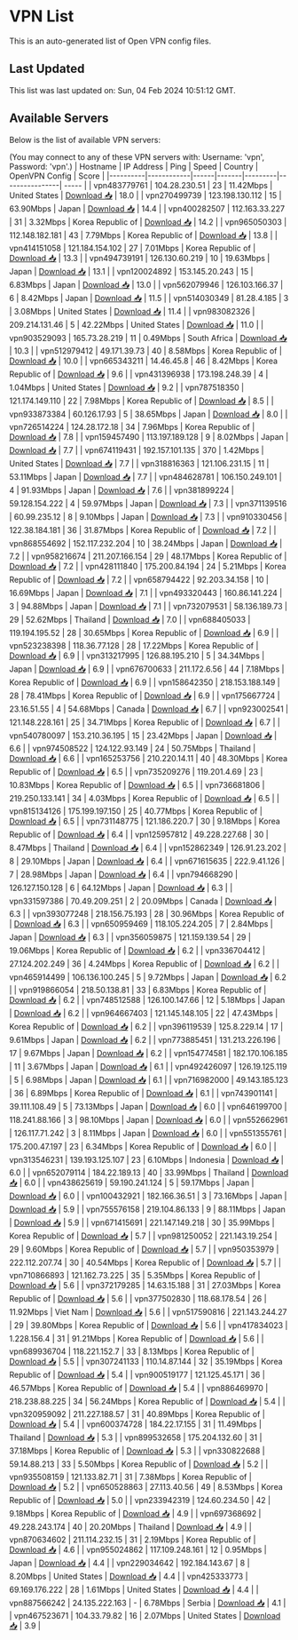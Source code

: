 # VPN List

This is an auto-generated list of Open VPN config files.

## Last Updated

This list was last updated on: Sun, 04 Feb 2024 10:51:12 GMT.

## Available Servers

Below is the list of available VPN servers:

(You may connect to any of these VPN servers with: Username: 'vpn', Password: 'vpn'.)
| Hostname | IP Address | Ping | Speed | Country | OpenVPN Config | Score |
|----------|------------|------|-------|---------|----------------| ----- |
| vpn483779761 | 104.28.230.51 | 23 | 11.42Mbps | United States | [Download 📥](./configs/server_0_US.ovpn) | 18.0 |
| vpn270499739 | 123.198.130.112 | 15 | 63.90Mbps | Japan | [Download 📥](./configs/server_1_JP.ovpn) | 14.4 |
| vpn400282507 | 112.163.33.227 | 31 | 3.32Mbps | Korea Republic of | [Download 📥](./configs/server_2_KR.ovpn) | 14.2 |
| vpn965050303 | 112.148.182.181 | 43 | 7.79Mbps | Korea Republic of | [Download 📥](./configs/server_3_KR.ovpn) | 13.8 |
| vpn414151058 | 121.184.154.102 | 27 | 7.01Mbps | Korea Republic of | [Download 📥](./configs/server_4_KR.ovpn) | 13.3 |
| vpn494739191 | 126.130.60.219 | 10 | 19.63Mbps | Japan | [Download 📥](./configs/server_5_JP.ovpn) | 13.1 |
| vpn120024892 | 153.145.20.243 | 15 | 6.83Mbps | Japan | [Download 📥](./configs/server_6_JP.ovpn) | 13.0 |
| vpn562079946 | 126.103.166.37 | 6 | 8.42Mbps | Japan | [Download 📥](./configs/server_7_JP.ovpn) | 11.5 |
| vpn514030349 | 81.28.4.185 | 3 | 3.08Mbps | United States | [Download 📥](./configs/server_8_US.ovpn) | 11.4 |
| vpn983082326 | 209.214.131.46 | 5 | 42.22Mbps | United States | [Download 📥](./configs/server_9_US.ovpn) | 11.0 |
| vpn903529093 | 165.73.28.219 | 11 | 0.49Mbps | South Africa | [Download 📥](./configs/server_10_ZA.ovpn) | 10.3 |
| vpn512979412 | 49.171.39.73 | 40 | 8.58Mbps | Korea Republic of | [Download 📥](./configs/server_11_KR.ovpn) | 10.0 |
| vpn665343211 | 14.46.45.8 | 46 | 8.42Mbps | Korea Republic of | [Download 📥](./configs/server_12_KR.ovpn) | 9.6 |
| vpn431396938 | 173.198.248.39 | 4 | 1.04Mbps | United States | [Download 📥](./configs/server_13_US.ovpn) | 9.2 |
| vpn787518350 | 121.174.149.110 | 22 | 7.98Mbps | Korea Republic of | [Download 📥](./configs/server_14_KR.ovpn) | 8.5 |
| vpn933873384 | 60.126.17.93 | 5 | 38.65Mbps | Japan | [Download 📥](./configs/server_15_JP.ovpn) | 8.0 |
| vpn726514224 | 124.28.172.18 | 34 | 7.96Mbps | Korea Republic of | [Download 📥](./configs/server_16_KR.ovpn) | 7.8 |
| vpn159457490 | 113.197.189.128 | 9 | 8.02Mbps | Japan | [Download 📥](./configs/server_17_JP.ovpn) | 7.7 |
| vpn674119431 | 192.157.101.135 | 370 | 1.42Mbps | United States | [Download 📥](./configs/server_18_US.ovpn) | 7.7 |
| vpn318816363 | 121.106.231.15 | 11 | 53.11Mbps | Japan | [Download 📥](./configs/server_19_JP.ovpn) | 7.7 |
| vpn484628781 | 106.150.249.101 | 4 | 91.93Mbps | Japan | [Download 📥](./configs/server_20_JP.ovpn) | 7.6 |
| vpn381899224 | 59.128.154.222 | 4 | 59.97Mbps | Japan | [Download 📥](./configs/server_21_JP.ovpn) | 7.3 |
| vpn371139516 | 60.99.235.12 | 8 | 9.10Mbps | Japan | [Download 📥](./configs/server_22_JP.ovpn) | 7.3 |
| vpn910330456 | 122.38.184.181 | 36 | 31.87Mbps | Korea Republic of | [Download 📥](./configs/server_23_KR.ovpn) | 7.2 |
| vpn868554692 | 152.117.232.204 | 10 | 38.24Mbps | Japan | [Download 📥](./configs/server_24_JP.ovpn) | 7.2 |
| vpn958216674 | 211.207.166.154 | 29 | 48.17Mbps | Korea Republic of | [Download 📥](./configs/server_25_KR.ovpn) | 7.2 |
| vpn428111840 | 175.200.84.194 | 24 | 5.21Mbps | Korea Republic of | [Download 📥](./configs/server_26_KR.ovpn) | 7.2 |
| vpn658794422 | 92.203.34.158 | 10 | 16.69Mbps | Japan | [Download 📥](./configs/server_27_JP.ovpn) | 7.1 |
| vpn493320443 | 160.86.141.224 | 3 | 94.88Mbps | Japan | [Download 📥](./configs/server_28_JP.ovpn) | 7.1 |
| vpn732079531 | 58.136.189.73 | 29 | 52.62Mbps | Thailand | [Download 📥](./configs/server_29_TH.ovpn) | 7.0 |
| vpn688405033 | 119.194.195.52 | 28 | 30.65Mbps | Korea Republic of | [Download 📥](./configs/server_30_KR.ovpn) | 6.9 |
| vpn523238398 | 118.36.77.128 | 28 | 17.22Mbps | Korea Republic of | [Download 📥](./configs/server_31_KR.ovpn) | 6.9 |
| vpn313217995 | 126.88.195.210 | 5 | 34.34Mbps | Japan | [Download 📥](./configs/server_32_JP.ovpn) | 6.9 |
| vpn676700633 | 211.172.6.56 | 44 | 7.18Mbps | Korea Republic of | [Download 📥](./configs/server_33_KR.ovpn) | 6.9 |
| vpn158642350 | 218.153.188.149 | 28 | 78.41Mbps | Korea Republic of | [Download 📥](./configs/server_34_KR.ovpn) | 6.9 |
| vpn175667724 | 23.16.51.55 | 4 | 54.68Mbps | Canada | [Download 📥](./configs/server_35_CA.ovpn) | 6.7 |
| vpn923002541 | 121.148.228.161 | 25 | 34.71Mbps | Korea Republic of | [Download 📥](./configs/server_36_KR.ovpn) | 6.7 |
| vpn540780097 | 153.210.36.195 | 15 | 23.42Mbps | Japan | [Download 📥](./configs/server_37_JP.ovpn) | 6.6 |
| vpn974508522 | 124.122.93.149 | 24 | 50.75Mbps | Thailand | [Download 📥](./configs/server_38_TH.ovpn) | 6.6 |
| vpn165253756 | 210.220.14.11 | 40 | 48.30Mbps | Korea Republic of | [Download 📥](./configs/server_39_KR.ovpn) | 6.5 |
| vpn735209276 | 119.201.4.69 | 23 | 10.83Mbps | Korea Republic of | [Download 📥](./configs/server_40_KR.ovpn) | 6.5 |
| vpn736681806 | 219.250.133.141 | 34 | 4.03Mbps | Korea Republic of | [Download 📥](./configs/server_41_KR.ovpn) | 6.5 |
| vpn815134126 | 175.199.197.150 | 25 | 40.77Mbps | Korea Republic of | [Download 📥](./configs/server_42_KR.ovpn) | 6.5 |
| vpn731148775 | 121.186.220.7 | 30 | 9.18Mbps | Korea Republic of | [Download 📥](./configs/server_43_KR.ovpn) | 6.4 |
| vpn125957812 | 49.228.227.68 | 30 | 8.47Mbps | Thailand | [Download 📥](./configs/server_44_TH.ovpn) | 6.4 |
| vpn152862349 | 126.91.23.202 | 8 | 29.10Mbps | Japan | [Download 📥](./configs/server_45_JP.ovpn) | 6.4 |
| vpn671615635 | 222.9.41.126 | 7 | 28.98Mbps | Japan | [Download 📥](./configs/server_46_JP.ovpn) | 6.4 |
| vpn794668290 | 126.127.150.128 | 6 | 64.12Mbps | Japan | [Download 📥](./configs/server_47_JP.ovpn) | 6.3 |
| vpn331597386 | 70.49.209.251 | 2 | 20.09Mbps | Canada | [Download 📥](./configs/server_48_CA.ovpn) | 6.3 |
| vpn393077248 | 218.156.75.193 | 28 | 30.96Mbps | Korea Republic of | [Download 📥](./configs/server_49_KR.ovpn) | 6.3 |
| vpn650959469 | 118.105.224.205 | 7 | 2.84Mbps | Japan | [Download 📥](./configs/server_50_JP.ovpn) | 6.3 |
| vpn356059875 | 121.159.139.54 | 29 | 19.06Mbps | Korea Republic of | [Download 📥](./configs/server_51_KR.ovpn) | 6.2 |
| vpn336704412 | 27.124.202.249 | 36 | 4.24Mbps | Korea Republic of | [Download 📥](./configs/server_52_KR.ovpn) | 6.2 |
| vpn465914499 | 106.136.100.245 | 5 | 9.72Mbps | Japan | [Download 📥](./configs/server_53_JP.ovpn) | 6.2 |
| vpn919866054 | 218.50.138.81 | 33 | 6.83Mbps | Korea Republic of | [Download 📥](./configs/server_54_KR.ovpn) | 6.2 |
| vpn748512588 | 126.100.147.66 | 12 | 5.18Mbps | Japan | [Download 📥](./configs/server_55_JP.ovpn) | 6.2 |
| vpn964667403 | 121.145.148.105 | 22 | 47.43Mbps | Korea Republic of | [Download 📥](./configs/server_56_KR.ovpn) | 6.2 |
| vpn396119539 | 125.8.229.14 | 17 | 9.61Mbps | Japan | [Download 📥](./configs/server_57_JP.ovpn) | 6.2 |
| vpn773885451 | 131.213.226.196 | 17 | 9.67Mbps | Japan | [Download 📥](./configs/server_58_JP.ovpn) | 6.2 |
| vpn154774581 | 182.170.106.185 | 11 | 3.67Mbps | Japan | [Download 📥](./configs/server_59_JP.ovpn) | 6.1 |
| vpn492426097 | 126.19.125.119 | 5 | 6.98Mbps | Japan | [Download 📥](./configs/server_60_JP.ovpn) | 6.1 |
| vpn716982000 | 49.143.185.123 | 36 | 6.89Mbps | Korea Republic of | [Download 📥](./configs/server_61_KR.ovpn) | 6.1 |
| vpn743901141 | 39.111.108.49 | 5 | 73.13Mbps | Japan | [Download 📥](./configs/server_62_JP.ovpn) | 6.0 |
| vpn646199700 | 118.241.88.166 | 3 | 98.10Mbps | Japan | [Download 📥](./configs/server_63_JP.ovpn) | 6.0 |
| vpn552662961 | 126.117.71.242 | 3 | 8.11Mbps | Japan | [Download 📥](./configs/server_64_JP.ovpn) | 6.0 |
| vpn551355761 | 175.200.47.197 | 23 | 6.34Mbps | Korea Republic of | [Download 📥](./configs/server_65_KR.ovpn) | 6.0 |
| vpn313546231 | 139.193.125.107 | 23 | 6.10Mbps | Indonesia | [Download 📥](./configs/server_66_ID.ovpn) | 6.0 |
| vpn652079114 | 184.22.189.13 | 40 | 33.99Mbps | Thailand | [Download 📥](./configs/server_67_TH.ovpn) | 6.0 |
| vpn438625619 | 59.190.241.124 | 5 | 59.17Mbps | Japan | [Download 📥](./configs/server_68_JP.ovpn) | 6.0 |
| vpn100432921 | 182.166.36.51 | 3 | 73.16Mbps | Japan | [Download 📥](./configs/server_69_JP.ovpn) | 5.9 |
| vpn755576158 | 219.104.86.133 | 9 | 88.11Mbps | Japan | [Download 📥](./configs/server_70_JP.ovpn) | 5.9 |
| vpn671415691 | 221.147.149.218 | 30 | 35.99Mbps | Korea Republic of | [Download 📥](./configs/server_71_KR.ovpn) | 5.7 |
| vpn981250052 | 221.143.19.254 | 29 | 9.60Mbps | Korea Republic of | [Download 📥](./configs/server_72_KR.ovpn) | 5.7 |
| vpn950353979 | 222.112.207.74 | 30 | 40.54Mbps | Korea Republic of | [Download 📥](./configs/server_73_KR.ovpn) | 5.7 |
| vpn710866893 | 121.162.73.225 | 35 | 5.35Mbps | Korea Republic of | [Download 📥](./configs/server_74_KR.ovpn) | 5.6 |
| vpn372179285 | 14.63.15.188 | 31 | 27.03Mbps | Korea Republic of | [Download 📥](./configs/server_75_KR.ovpn) | 5.6 |
| vpn377502830 | 118.68.178.54 | 26 | 11.92Mbps | Viet Nam | [Download 📥](./configs/server_76_VN.ovpn) | 5.6 |
| vpn517590816 | 221.143.244.27 | 29 | 39.80Mbps | Korea Republic of | [Download 📥](./configs/server_77_KR.ovpn) | 5.6 |
| vpn417834023 | 1.228.156.4 | 31 | 91.21Mbps | Korea Republic of | [Download 📥](./configs/server_78_KR.ovpn) | 5.6 |
| vpn689936704 | 118.221.152.7 | 33 | 8.13Mbps | Korea Republic of | [Download 📥](./configs/server_79_KR.ovpn) | 5.5 |
| vpn307241133 | 110.14.87.144 | 32 | 35.19Mbps | Korea Republic of | [Download 📥](./configs/server_80_KR.ovpn) | 5.4 |
| vpn900519177 | 121.125.45.171 | 36 | 46.57Mbps | Korea Republic of | [Download 📥](./configs/server_81_KR.ovpn) | 5.4 |
| vpn886469970 | 218.238.88.225 | 34 | 56.24Mbps | Korea Republic of | [Download 📥](./configs/server_82_KR.ovpn) | 5.4 |
| vpn320959092 | 211.227.188.57 | 31 | 40.89Mbps | Korea Republic of | [Download 📥](./configs/server_83_KR.ovpn) | 5.4 |
| vpn600374728 | 184.22.17.155 | 31 | 11.49Mbps | Thailand | [Download 📥](./configs/server_84_TH.ovpn) | 5.3 |
| vpn899532658 | 175.204.132.60 | 31 | 37.18Mbps | Korea Republic of | [Download 📥](./configs/server_85_KR.ovpn) | 5.3 |
| vpn330822688 | 59.14.88.213 | 33 | 5.50Mbps | Korea Republic of | [Download 📥](./configs/server_86_KR.ovpn) | 5.2 |
| vpn935508159 | 121.133.82.71 | 31 | 7.38Mbps | Korea Republic of | [Download 📥](./configs/server_87_KR.ovpn) | 5.2 |
| vpn650528863 | 27.113.40.56 | 49 | 8.53Mbps | Korea Republic of | [Download 📥](./configs/server_88_KR.ovpn) | 5.0 |
| vpn233942319 | 124.60.234.50 | 42 | 9.18Mbps | Korea Republic of | [Download 📥](./configs/server_89_KR.ovpn) | 4.9 |
| vpn697368692 | 49.228.243.174 | 40 | 20.20Mbps | Thailand | [Download 📥](./configs/server_90_TH.ovpn) | 4.9 |
| vpn870634602 | 211.114.232.15 | 31 | 2.19Mbps | Korea Republic of | [Download 📥](./configs/server_91_KR.ovpn) | 4.6 |
| vpn955024862 | 117.109.248.161 | 12 | 0.95Mbps | Japan | [Download 📥](./configs/server_92_JP.ovpn) | 4.4 |
| vpn229034642 | 192.184.143.67 | 8 | 8.20Mbps | United States | [Download 📥](./configs/server_93_US.ovpn) | 4.4 |
| vpn425333773 | 69.169.176.222 | 28 | 1.61Mbps | United States | [Download 📥](./configs/server_94_US.ovpn) | 4.4 |
| vpn887566242 | 24.135.222.163 | - | 6.78Mbps | Serbia | [Download 📥](./configs/server_95_RS.ovpn) | 4.1 |
| vpn467523671 | 104.33.79.82 | 16 | 2.07Mbps | United States | [Download 📥](./configs/server_96_US.ovpn) | 3.9 |

